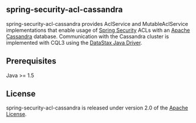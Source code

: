 ## spring-security-acl-cassandra
spring-security-acl-cassandra provides AclService and MutableAclService implementations that enable usage of [Spring Security][] ACLs with an [Apache Cassandra][] database.
Communication with the Cassandra cluster is implemented with CQL3 using the [DataStax Java Driver][].

## Prerequisites
Java >= 1.5

## License
spring-security-acl-cassandra is released under version 2.0 of the [Apache License][].

[Apache License]: http://www.apache.org/licenses/LICENSE-2.0
[DataStax Java Driver]: https://github.com/datastax/java-driver
[Apache Cassandra]: http://cassandra.apache.org/
[Spring Security]: http://www.springsource.org/spring-security
